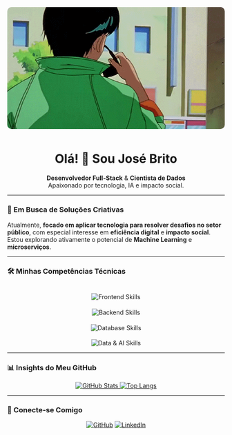 <div align="center">
  <img src="urameshi.gif" alt="Yusuke Urameshi GIF" width="900" style="border-radius: 10px; margin-bottom: 10px;" />
  
  <h1>Olá! 👋 Sou José Brito</h1>
  
  <p>
    <strong>Desenvolvedor Full-Stack</strong> & <strong>Cientista de Dados</strong><br/>
    Apaixonado por tecnologia, IA e impacto social.
  </p>
</div>


---

### 🚀 Em Busca de Soluções Criativas

Atualmente, **focado em aplicar tecnologia para resolver desafios no setor público**, com especial interesse em **eficiência digital** e **impacto social**. Estou explorando ativamente o potencial de **Machine Learning** e **microserviços**.

---

### 🛠️ Minhas Competências Técnicas

<div align="center">
  <br>
  <img align="center" src="https://skillicons.dev/icons?i=vue,js,react,flutter" alt="Frontend Skills" />
  <br><br>
  <img align="center" src="https://skillicons.dev/icons?i=nestjs,php,laravel,django,spring" alt="Backend Skills" />
  <br><br>
  <img align="center" src="https://skillicons.dev/icons?i=mysql,postgres,firebase" alt="Database Skills" />
  <br><br>
  <img align="center" src="https://skillicons.dev/icons?i=python,tensorflow,pytorch" alt="Data & AI Skills" />
  <br>
</div>

---

### 📊 Insights do Meu GitHub

<div align="center">
  <a href="https://github.com/josevbrito">
    <img alt="GitHub Stats" src="https://github-readme-stats.vercel.app/api?username=josevbrito&show_icons=true&theme=tokyonight&count_private=true&layout=compact" height="150"/>
  </a>
  <a href="https://github.com/josevbrito">
    <img alt="Top Langs" src="https://github-readme-stats.vercel.app/api/top-langs/?username=josevbrito&layout=compact&theme=tokyonight&langs_count=8&exclude_repo=portfolio-old,readme-test&cache_seconds=0" height="150"/>
  </a>
</div>

---

### 🤝 Conecte-se Comigo

<p align="center">
  <a href="https://github.com/josevbrito" target="_blank"><img src="https://img.shields.io/badge/GitHub-%23121010.svg?style=for-the-badge&logo=github&logoColor=white" alt="GitHub"/></a>
  <a href="https://linkedin.com/in/josevbrito" target="_blank"><img src="https://img.shields.io/badge/LinkedIn-%230077B5.svg?style=for-the-badge&logo=linkedin&logoColor=white" alt="LinkedIn"/></a>
</p>
